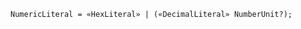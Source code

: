 <!-- This file is generated automatically by infrastructure scripts. Please don't edit by hand. -->

```{ .ebnf .slang-ebnf #NumericLiteral }
NumericLiteral = «HexLiteral» | («DecimalLiteral» NumberUnit?);
```
